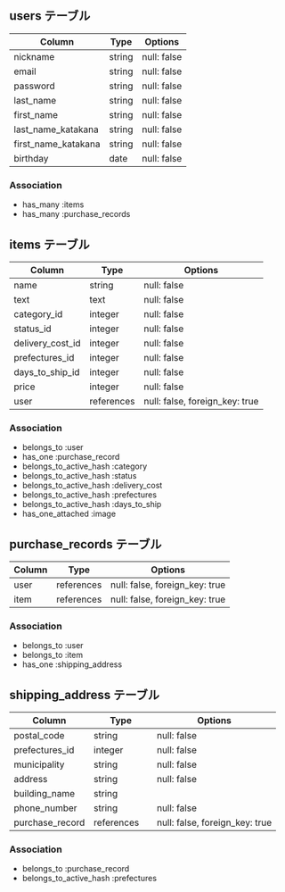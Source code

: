## users テーブル

| Column         | Type   | Options     |
| --------       | ------ | ----------- |
| nickname       | string | null: false |
| email          | string | null: false |
| password       | string | null: false |
| last_name           | string | null: false |
| first_name          | string | null: false |
| last_name_katakana  | string | null: false |
| first_name_katakana | string | null: false |
| birthday            | date   | null: false |


### Association

- has_many :items
- has_many :purchase_records

## items テーブル

| Column         | Type   | Options     |
| ------         | ------ | ----------- |
| name           | string | null: false |
| text           | text   | null: false |
| category_id       | integer | null: false |
| status_id         | integer | null: false |
| delivery_cost_id  | integer | null: false |
| prefectures_id    | integer | null: false |
| days_to_ship_id   | integer | null: false |
| price             | integer | null: false |
| user              | references | null: false, foreign_key: true |

### Association

- belongs_to :user
- has_one :purchase_record
- belongs_to_active_hash :category
- belongs_to_active_hash :status
- belongs_to_active_hash :delivery_cost
- belongs_to_active_hash :prefectures
- belongs_to_active_hash :days_to_ship
- has_one_attached :image

## purchase_records テーブル

| Column        | Type       | Options                        |
| ------        | ---------- | ------------------------------ |
| user          | references | null: false, foreign_key: true |
| item          | references | null: false, foreign_key: true |

### Association

- belongs_to :user
- belongs_to :item
- has_one :shipping_address


## shipping_address テーブル

| Column  | Type    | Options                        |
| ------- | ------- | ------------------------------ |
| postal_code       | string | null: false |
| prefectures_id    | integer| null: false |
| municipality      | string | null: false |
| address           | string | null: false |
| building_name     | string | 
| phone_number      | string | null: false |
| purchase_record   | references　| null: false, foreign_key: true |

### Association
- belongs_to :purchase_record
- belongs_to_active_hash :prefectures
